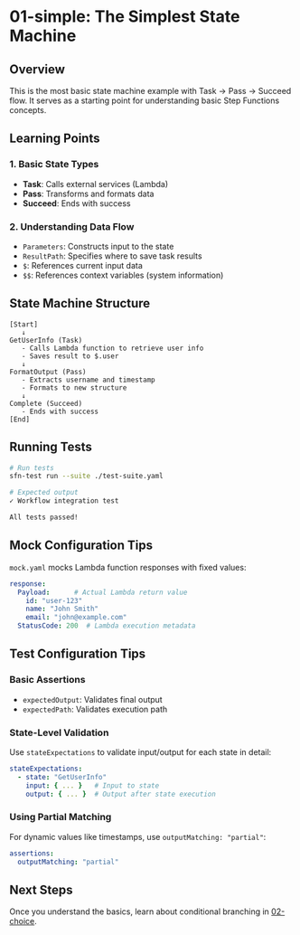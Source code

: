 # 01-simple: The Simplest State Machine

## Overview
This is the most basic state machine example with Task → Pass → Succeed flow.
It serves as a starting point for understanding basic Step Functions concepts.

## Learning Points

### 1. Basic State Types
- **Task**: Calls external services (Lambda)
- **Pass**: Transforms and formats data
- **Succeed**: Ends with success

### 2. Understanding Data Flow
- `Parameters`: Constructs input to the state
- `ResultPath`: Specifies where to save task results
- `$`: References current input data
- `$$`: References context variables (system information)

## State Machine Structure

```
[Start]
   ↓
GetUserInfo (Task)
   - Calls Lambda function to retrieve user info
   - Saves result to $.user
   ↓
FormatOutput (Pass)  
   - Extracts username and timestamp
   - Formats to new structure
   ↓
Complete (Succeed)
   - Ends with success
[End]
```

## Running Tests

```bash
# Run tests
sfn-test run --suite ./test-suite.yaml

# Expected output
✓ Workflow integration test

All tests passed!
```

## Mock Configuration Tips

`mock.yaml` mocks Lambda function responses with fixed values:

```yaml
response:
  Payload:      # Actual Lambda return value
    id: "user-123"
    name: "John Smith"
    email: "john@example.com"
  StatusCode: 200  # Lambda execution metadata
```

## Test Configuration Tips

### Basic Assertions
- `expectedOutput`: Validates final output
- `expectedPath`: Validates execution path

### State-Level Validation
Use `stateExpectations` to validate input/output for each state in detail:

```yaml
stateExpectations:
  - state: "GetUserInfo"
    input: { ... }   # Input to state
    output: { ... }  # Output after state execution
```

### Using Partial Matching
For dynamic values like timestamps, use `outputMatching: "partial"`:

```yaml
assertions:
  outputMatching: "partial"
```

## Next Steps
Once you understand the basics, learn about conditional branching in [02-choice](../02-choice/).